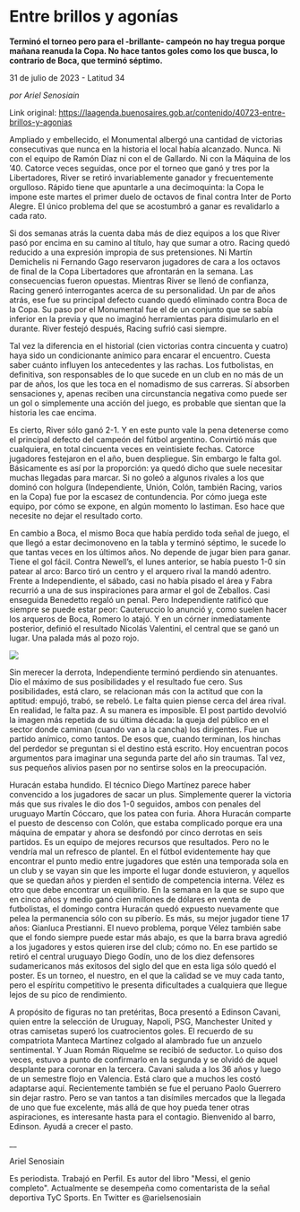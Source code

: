 # Entre brillos y agonías

**Terminó el torneo pero para el -brillante- campeón no hay tregua porque mañana reanuda la Copa. No hace tantos goles como los que busca, lo contrario de Boca, que terminó séptimo.**

31 de julio de 2023 - Latitud 34

_por Ariel Senosiain_

Link original: https://laagenda.buenosaires.gob.ar/contenido/40723-entre-brillos-y-agonias



Ampliado y embellecido, el Monumental albergó una cantidad de victorias consecutivas que nunca en la historia el local había alcanzado. Nunca. Ni con el equipo de Ramón Díaz ni con el de Gallardo. Ni con la Máquina de los ’40. Catorce veces seguidas, once por el torneo que ganó y tres por la Libertadores, River se retiró invariablemente ganador y frecuentemente orgulloso. Rápido tiene que apuntarle a una decimoquinta: la Copa le impone este martes el primer duelo de octavos de final contra Inter de Porto Alegre. El único problema del que se acostumbró a ganar es revalidarlo a cada rato.




Si dos semanas atrás la cuenta daba más de diez equipos a los que River pasó por encima en su camino al título, hay que sumar a otro. Racing quedó reducido a una expresión impropia de sus pretensiones. Ni Martín Demichelis ni Fernando Gago reservaron jugadores de cara a los octavos de final de la Copa Libertadores que afrontarán en la semana. Las consecuencias fueron opuestas. Mientras River se llenó de confianza, Racing generó interrogantes acerca de su personalidad. Un par de años atrás, ese fue su principal defecto cuando quedó eliminado contra Boca de la Copa. Su paso por el Monumental fue el de un conjunto que se sabía inferior en la previa y que no imaginó herramientas para disimularlo en el durante. River festejó después, Racing sufrió casi siempre.




Tal vez la diferencia en el historial (cien victorias contra cincuenta y cuatro) haya sido un condicionante anímico para encarar el encuentro. Cuesta saber cuánto influyen los antecedentes y las rachas. Los futbolistas, en definitiva, son responsables de lo que sucede en un club en no más de un par de años, los que les toca en el nomadismo de sus carreras. Sí absorben sensaciones y, apenas reciben una circunstancia negativa como puede ser un gol o simplemente una acción del juego, es probable que sientan que la historia les cae encima.




Es cierto, River sólo ganó 2-1. Y en este punto vale la pena detenerse como el principal defecto del campeón del fútbol argentino. Convirtió más que cualquiera, en total cincuenta veces en veintisiete fechas. Catorce jugadores festejaron en el año, buen despliegue. Sin embargo le falta gol. Básicamente es así por la proporción: ya quedó dicho que suele necesitar muchas llegadas para marcar. Si no goleó a algunos rivales a los que dominó con holgura (Independiente, Unión, Colón, también Racing, varios en la Copa) fue por la escasez de contundencia. Por cómo juega este equipo, por cómo se expone, en algún momento lo lastiman. Eso hace que necesite no dejar el resultado corto.




En cambio a Boca, el mismo Boca que había perdido toda señal de juego, el que llegó a estar decimonoveno en la tabla y terminó séptimo, le sucede lo que tantas veces en los últimos años. No depende de jugar bien para ganar. Tiene el gol fácil. Contra Newell’s, el lunes anterior, se había puesto 1-0 sin patear al arco: Barco tiró un centro y el arquero rival la mandó adentro. Frente a Independiente, el sábado, casi no había pisado el área y Fabra recurrió a una de sus inspiraciones para armar el gol de Zeballos. Casi enseguida Benedetto regaló un penal. Pero Independiente ratificó que siempre se puede estar peor: Cauteruccio lo anunció y, como suelen hacer los arqueros de Boca, Romero lo atajó. Y en un córner inmediatamente posterior, definió el resultado Nicolás Valentini, el central que se ganó un lugar. Una palada más al pozo rojo.




[![](https://img.youtube.com/vi/ArcywKttuGc/0.jpg)](https://www.youtube.com/watch?v=ArcywKttuGc)




Sin merecer la derrota, Independiente terminó perdiendo sin atenuantes. Dio el máximo de sus posibilidades y el resultado fue cero. Sus posibilidades, está claro, se relacionan más con la actitud que con la aptitud: empujó, trabó, se rebeló. Le falta quien piense cerca del área rival. En realidad, le falta paz. A su manera es imposible. El post partido devolvió la imagen más repetida de su última década: la queja del público en el sector donde caminan (cuando van a la cancha) los dirigentes. Fue un partido anímico, como tantos. De esos que, cuando terminan, los hinchas del perdedor se preguntan si el destino está escrito. Hoy encuentran pocos argumentos para imaginar una segunda parte del año sin traumas. Tal vez, sus pequeños alivios pasen por no sentirse solos en la preocupación.




Huracán estaba hundido. El técnico Diego Martínez parece haber convencido a los jugadores de sacar un plus. Simplemente querer la victoria más que sus rivales le dio dos 1-0 seguidos, ambos con penales del uruguayo Martín Cóccaro, que los patea con furia. Ahora Huracán comparte el puesto de descenso con Colón, que estaba complicado porque era una máquina de empatar y ahora se desfondó por cinco derrotas en seis partidos. Es un equipo de mejores recursos que resultados. Pero no le vendría mal un refresco de plantel. En el fútbol evidentemente hay que encontrar el punto medio entre jugadores que estén una temporada sola en un club y se vayan sin que les importe el lugar donde estuvieron, y aquellos que se quedan años y pierden el sentido de competencia interna. Vélez es otro que debe encontrar un equilibrio. En la semana en la que se supo que en cinco años y medio ganó cien millones de dólares en venta de futbolistas, el domingo contra Huracán quedó expuesto nuevamente que pelea la permanencia sólo con su piberío. Es más, su mejor jugador tiene 17 años: Gianluca Prestianni. El nuevo problema, porque Vélez también sabe que el fondo siempre puede estar más abajo, es que la barra brava agredió a los jugadores y estos quieren irse del club; cómo no. En ese partido se retiró el central uruguayo Diego Godín, uno de los diez defensores sudamericanos más exitosos del siglo del que en esta liga sólo quedó el poster. Es un torneo, el nuestro, en el que la calidad se ve muy cada tanto, pero el espíritu competitivo le presenta dificultades a cualquiera que llegue lejos de su pico de rendimiento.




A propósito de figuras no tan pretéritas, Boca presentó a Edinson Cavani, quien entre la selección de Uruguay, Napoli, PSG, Manchester United y otras camisetas superó los cuatrocientos goles. El recuerdo de su compatriota Manteca Martínez colgado al alambrado fue un anzuelo sentimental. Y Juan Román Riquelme se recibió de seductor. Lo quiso dos veces, estuvo a punto de confirmarlo en la segunda y se olvidó de aquel desplante para coronar en la tercera. Cavani saluda a los 36 años y luego de un semestre flojo en Valencia. Está claro que a muchos les costó adaptarse aquí. Recientemente también se fue el peruano Paolo Guerrero sin dejar rastro. Pero se van tantos a tan disímiles mercados que la llegada de uno que fue excelente, más allá de que hoy pueda tener otras aspiraciones, es interesante hasta para el contagio. Bienvenido al barro, Edinson. Ayudá a crecer el pasto.




\_\_




Ariel Senosiain




Es periodista. Trabajó en Perfil. Es autor del libro "Messi, el genio completo". Actualmente se desempeña como comentarista de la señal deportiva TyC Sports. En Twitter es @arielsenosiain



